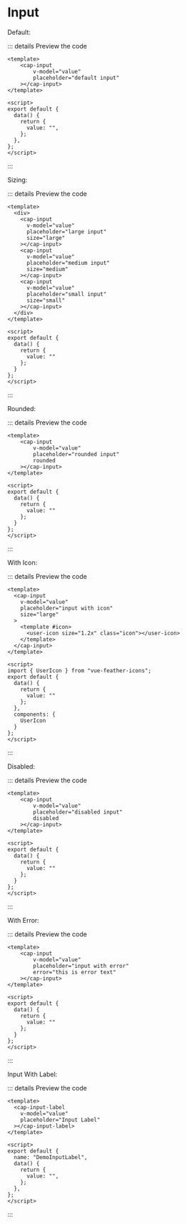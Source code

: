 # Input

Default:

 <demo-input></demo-input>

::: details Preview the code

```vue
<template>
	<cap-input
		v-model="value"
		placeholder="default input"
	></cap-input>
</template>

<script>
export default {
  data() {
    return {
      value: "",
    };
  },
};
</script>
```

:::

Sizing:

 <demo-input-sizing></demo-input-sizing>

::: details Preview the code

```vue
<template>
  <div>
    <cap-input
      v-model="value"
      placeholder="large input"
      size="large"
    ></cap-input>
    <cap-input
      v-model="value"
      placeholder="medium input"
      size="medium"
    ></cap-input>
    <cap-input
      v-model="value"
      placeholder="small input"
      size="small"
    ></cap-input>
  </div>
</template>

<script>
export default {
  data() {
    return {
      value: ""
    };
  }
};
</script>
```

:::

Rounded:

 <demo-input-rounded></demo-input-rounded>

::: details Preview the code

```vue
<template>
	<cap-input
		v-model="value"
		placeholder="rounded input"
		rounded
	></cap-input>
</template>

<script>
export default {
  data() {
    return {
      value: ""
    };
  }
};
</script>
```

:::

With Icon:

 <demo-input-icon></demo-input-icon>

::: details Preview the code

```vue
<template>
  <cap-input
    v-model="value"
    placeholder="input with icon"
    size="large"
  >
    <template #icon>
      <user-icon size="1.2x" class="icon"></user-icon>
    </template>
  </cap-input>
</template>

<script>
import { UserIcon } from "vue-feather-icons";
export default {
  data() {
    return {
      value: ""
    };
  },
  components: {
    UserIcon
  }
};
</script>
```

:::

Disabled:

 <demo-input-disabled></demo-input-disabled>

::: details Preview the code

```vue
<template>
	<cap-input
		v-model="value"
		placeholder="disabled input"
		disabled
	></cap-input>
</template>

<script>
export default {
  data() {
    return {
      value: ""
    };
  }
};
</script>
```

:::

With Error:

 <demo-input-error></demo-input-error>

::: details Preview the code

```vue
<template>
	<cap-input
		v-model="value"
		placeholder="input with error"
		error="this is error text"
	></cap-input>
</template>

<script>
export default {
  data() {
    return {
      value: ""
    };
  }
};
</script>

```

:::

Input With Label:

 <demo-input-label></demo-input-label>

::: details Preview the code

```vue
<template>
  <cap-input-label
    v-model="value"
    placeholder="Input Label"
  ></cap-input-label>
</template>

<script>
export default {
  name: "DemoInputLabel",
  data() {
    return {
      value: "",
    };
  },
};
</script>

```

:::


